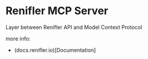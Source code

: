 # Renifler MCP Server

Layer between Renifler API and Model Context Protocol


more info:
- (docs.renifler.io)[Documentation]
